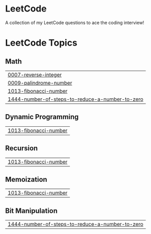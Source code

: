 # LeetCode
A collection of my LeetCode questions to ace the coding interview! 

<!---LeetCode Topics Start-->
# LeetCode Topics
## Math
|  |
| ------- |
| [0007-reverse-integer](https://github.com/Dex-4-0-4/LeetCode/tree/master/0007-reverse-integer) |
| [0009-palindrome-number](https://github.com/Dex-4-0-4/LeetCode/tree/master/0009-palindrome-number) |
| [1013-fibonacci-number](https://github.com/Dex-4-0-4/LeetCode/tree/master/1013-fibonacci-number) |
| [1444-number-of-steps-to-reduce-a-number-to-zero](https://github.com/Dex-4-0-4/LeetCode/tree/master/1444-number-of-steps-to-reduce-a-number-to-zero) |
## Dynamic Programming
|  |
| ------- |
| [1013-fibonacci-number](https://github.com/Dex-4-0-4/LeetCode/tree/master/1013-fibonacci-number) |
## Recursion
|  |
| ------- |
| [1013-fibonacci-number](https://github.com/Dex-4-0-4/LeetCode/tree/master/1013-fibonacci-number) |
## Memoization
|  |
| ------- |
| [1013-fibonacci-number](https://github.com/Dex-4-0-4/LeetCode/tree/master/1013-fibonacci-number) |
## Bit Manipulation
|  |
| ------- |
| [1444-number-of-steps-to-reduce-a-number-to-zero](https://github.com/Dex-4-0-4/LeetCode/tree/master/1444-number-of-steps-to-reduce-a-number-to-zero) |
<!---LeetCode Topics End-->